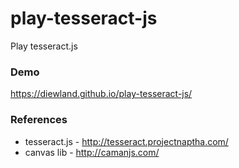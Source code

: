 # play-tesseract-js
Play tesseract.js

### Demo
https://diewland.github.io/play-tesseract-js/

### References
* tesseract.js - http://tesseract.projectnaptha.com/
* canvas lib - http://camanjs.com/
